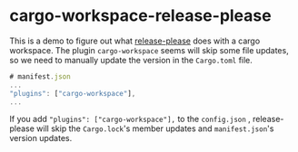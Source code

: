 # cargo-workspace-release-please

This is a demo to figure out what [release-please](https://github.com/googleapis/release-please) does with a cargo workspace. 
The plugin `cargo-workspace` seems will skip some file updates, so we need to manually update the version in the `Cargo.toml` file.

```javascript
# manifest.json
...
"plugins": ["cargo-workspace"],
...
```

If you add `"plugins": ["cargo-workspace"],` to the `config.json` , release-please will skip the `Cargo.lock`'s member updates and `manifest.json`'s version updates.